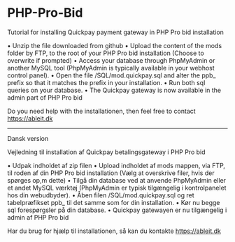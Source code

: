# PHP-Pro-Bid

Tutorial for installing Quickpay payment gateway in PHP Pro bid installation
      

 • Unzip the file downloaded from github
 • Upload the content of the mods folder by FTP, to the root of your PHP Pro bid installation (Choose to overwrite if prompted)
 • Access your database through PhpMyAdmin or another MySQL tool (PhpMyAdmin is typically available in your webhost control panel).
 • Open the file /SQL/mod.quickpay.sql and alter the ppb_ prefix so that it matches the prefix in your installation.
 • Run both sql queries on your database.
 • The Quickpay gateway is now available in the admin part of PHP Pro bid

Do you need help with the installationen, then feel free to contact https://ableit.dk

_____________________________________________________________________________________________________________________________________________
Dansk version

Vejledning til installation af Quickpay betalingsgateway i PHP Pro bid
      

 • Udpak indholdet af zip filen
 • Upload indholdet af mods mappen, via FTP,  til roden af din PHP Pro bid installation (Vælg at overskrive filer, hvis der spørges op,m dette)
 • Tilgå din database ved at anvende PhpMyAdmin eller et andet MySQL værktøj (PhpMyAdmin er typisk tilgængelig i kontrolpanelet hos din webudbyder).
 • Åben filen /SQL/mod.quickpay.sql og ret tabelpræfikset ppb_ til det samme som for din installation.
 • Kør nu begge sql forespørgsler på din database.
 • Quickpay gatewayen er nu tilgængelig i admin af PHP Pro bid


Har du brug for hjælp til installationen, så kan du kontakte https://ableit.dk
